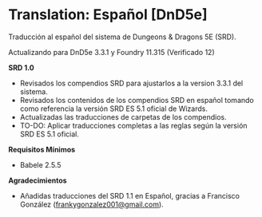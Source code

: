 # Translation: Español [DnD5e]

Traducción al español del sistema de Dungeons & Dragons 5E (SRD).

Actualizando para DnD5e 3.3.1 y Foundry 11.315 (Verificado 12)

**SRD 1.0**
- Revisados los compendios SRD para ajustarlos a la version 3.3.1 del sistema.
- Revisados los contenidos de los compendios SRD en español tomando como referencia la versión SRD ES 5.1 oficial de Wizards.
- Actualizadas las traducciones de carpetas de los compendios.
- TO-DO: Aplicar traducciones completas a las reglas según la versión SRD ES 5.1 oficial.

**Requisitos Mínimos**
- Babele 2.5.5

**Agradecimientos**
- Añadidas traducciones del SRD 1.1 en Español, gracias a Francisco González (frankygonzalez001@gmail.com).